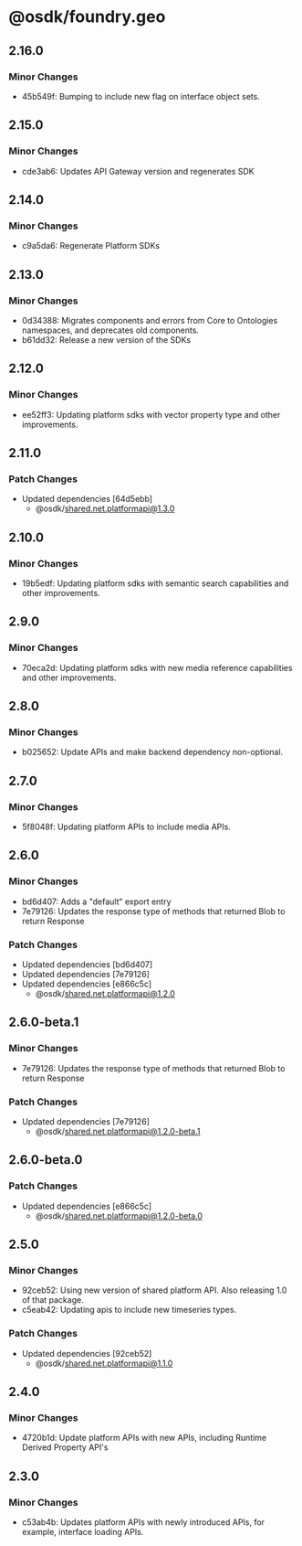 # @osdk/foundry.geo

## 2.16.0

### Minor Changes

- 45b549f: Bumping to include new flag on interface object sets.

## 2.15.0

### Minor Changes

- cde3ab6: Updates API Gateway version and regenerates SDK

## 2.14.0

### Minor Changes

- c9a5da6: Regenerate Platform SDKs

## 2.13.0

### Minor Changes

- 0d34388: Migrates components and errors from Core to Ontologies namespaces, and deprecates old components.
- b61dd32: Release a new version of the SDKs

## 2.12.0

### Minor Changes

- ee52ff3: Updating platform sdks with vector property type and other improvements.

## 2.11.0

### Patch Changes

- Updated dependencies [64d5ebb]
  - @osdk/shared.net.platformapi@1.3.0

## 2.10.0

### Minor Changes

- 19b5edf: Updating platform sdks with semantic search capabilities and other improvements.

## 2.9.0

### Minor Changes

- 70eca2d: Updating platform sdks with new media reference capabilities and other improvements.

## 2.8.0

### Minor Changes

- b025652: Update APIs and make backend dependency non-optional.

## 2.7.0

### Minor Changes

- 5f8048f: Updating platform APIs to include media APIs.

## 2.6.0

### Minor Changes

- bd6d407: Adds a "default" export entry
- 7e79126: Updates the response type of methods that returned Blob to return Response

### Patch Changes

- Updated dependencies [bd6d407]
- Updated dependencies [7e79126]
- Updated dependencies [e866c5c]
  - @osdk/shared.net.platformapi@1.2.0

## 2.6.0-beta.1

### Minor Changes

- 7e79126: Updates the response type of methods that returned Blob to return Response

### Patch Changes

- Updated dependencies [7e79126]
  - @osdk/shared.net.platformapi@1.2.0-beta.1

## 2.6.0-beta.0

### Patch Changes

- Updated dependencies [e866c5c]
  - @osdk/shared.net.platformapi@1.2.0-beta.0

## 2.5.0

### Minor Changes

- 92ceb52: Using new version of shared platform API. Also releasing 1.0 of that package.
- c5eab42: Updating apis to include new timeseries types.

### Patch Changes

- Updated dependencies [92ceb52]
  - @osdk/shared.net.platformapi@1.1.0

## 2.4.0

### Minor Changes

- 4720b1d: Update platform APIs with new APIs, including Runtime Derived Property API's

## 2.3.0

### Minor Changes

- c53ab4b: Updates platform APIs with newly introduced APIs, for example, interface loading APIs.
